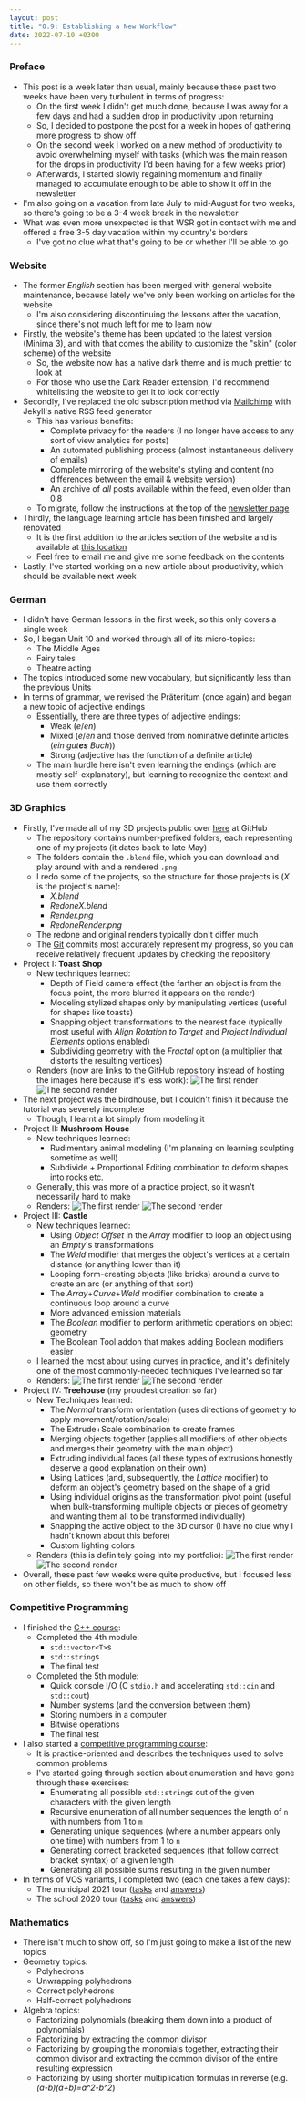 ```yaml
---
layout: post
title: "0.9: Establishing a New Workflow"
date: 2022-07-10 +0300
---
```


### Preface

- This post is a week later than usual, mainly because these past two weeks have been very turbulent in terms of progress:
    - On the first week I didn't get much done, because I was away for a few days and had a sudden drop in productivity upon returning
    - So, I decided to postpone the post for a week in hopes of gathering more progress to show off
    - On the second week I worked on a new method of productivity to avoid overwhelming myself with tasks (which was the main reason for
      the drops in productivity I'd been having for a few weeks prior)
    - Afterwards, I started slowly regaining momentum and finally managed to accumulate enough to be able to show it off in the newsletter
- I'm also going on a vacation from late July to mid-August for two weeks, so there's going to be a 3-4 week break in the newsletter
- What was even more unexpected is that WSR got in contact with me and offered a free 3-5 day vacation within my country's borders
    - I've got no clue what that's going to be or whether I'll be able to go

### Website

- The former _English_ section has been merged with general website maintenance, because lately we've only been working on articles for the
  website
    - I'm also considering discontinuing the lessons after the vacation, since there's not much left for me to learn now
- Firstly, the website's theme has been updated to the latest version (Minima 3), and with that comes the ability to customize the "skin"
  (color scheme) of the website
    - So, the website now has a native dark theme and is much prettier to look at
    - For those who use the Dark Reader extension, I'd recommend whitelisting the website to get it to look correctly
- Secondly, I've replaced the old subscription method via [Mailchimp](https://mailchi.mp) with Jekyll's native RSS feed generator
    - This has various benefits:
        - Complete privacy for the readers (I no longer have access to any sort of view analytics for posts)
        - An automated publishing process (almost instantaneous delivery of emails)
        - Complete mirroring of the website's styling and content (no differences between the email & website version)
        - An archive of _all_ posts available within the feed, even older than 0.8
    - To migrate, follow the instructions at the top of the [newsletter page](https://kanpov.github.io/newsletter)
- Thirdly, the language learning article has been finished and largely renovated
    - It is the first addition to the articles section of the website and is available at [this location](https://kanpov.github.io/articles/the-happy-medium-of-language-learning.html)
    - Feel free to email me and give me some feedback on the contents
- Lastly, I've started working on a new article about productivity, which should be available next week

### German

- I didn't have German lessons in the first week, so this only covers a single week
- So, I began Unit 10 and worked through all of its micro-topics:
    - The Middle Ages
    - Fairy tales
    - Theatre acting
- The topics introduced some new vocabulary, but significantly less than the previous Units
- In terms of grammar, we revised the Präteritum (once again) and began a new topic of adjective endings
    - Essentially, there are three types of adjective endings:
        - Weak (_e_/_en_)
        - Mixed (_e_/_en_ and those derived from nominative definite articles (_ein gut**es** Buch_))
        - Strong (adjective has the function of a definite article)
    - The main hurdle here isn't even learning the endings (which are mostly self-explanatory), but learning
      to recognize the context and use them correctly

### 3D Graphics

- Firstly, I've made all of my 3D projects public over [here](https://github.com/kanpov/3DProjects) at GitHub
    - The repository contains number-prefixed folders, each representing one of my projects (it dates back to late May)
    - The folders contain the `.blend` file, which you can download and play around with and a rendered `.png`
    - I redo some of the projects, so the structure for those projects is (_X_ is the project's name):
        - _X.blend_
        - _RedoneX.blend_
        - _Render.png_
        - _RedoneRender.png_
    - The redone and original renders typically don't differ much
    - The [Git](https://git-scm.com/) commits most accurately represent my progress, so you can receive relatively
      frequent updates by checking the repository
- Project I: **Toast Shop**
    - New techniques learned:
        - Depth of Field camera effect (the farther an object is from the focus point, the more blurred it
         appears on the render)
        - Modeling stylized shapes only by manipulating vertices (useful for shapes like toasts)
        - Snapping object transformations to the nearest face (typically most useful with _Align Rotation to Target_
         and _Project Individual Elements_ options enabled)
        - Subdividing geometry with the _Fractal_ option (a multiplier that distorts the resulting vertices)
    - Renders (now are links to the GitHub repository instead of hosting the images here because it's less work):
![The first render](https://github.com/kanpov/3DProjects/raw/main/11_ToastShop/Render.png)
![The second render](https://github.com/kanpov/3DProjects/raw/main/11_ToastShop/RedoneRender.png)
- The next project was the birdhouse, but I couldn't finish it because the tutorial was severely incomplete
    - Though, I learnt a lot simply from modeling it
- Project II: **Mushroom House**
    - New techniques learned:
        - Rudimentary animal modeling (I'm planning on learning sculpting sometime as well)
        - Subdivide + Proportional Editing combination to deform shapes into rocks etc.
    - Generally, this was more of a practice project, so it wasn't necessarily hard to make
    - Renders:
![The first render](https://github.com/kanpov/3DProjects/raw/main/13_MushroomHouse/Render.png)
![The second render](https://github.com/kanpov/3DProjects/raw/main/13_MushroomHouse/RedoneRender.png)
- Project III: **Castle**
    - New techniques learned:
        - Using _Object Offset_ in the _Array_ modifier to loop an object using an _Empty_'s transformations
        - The _Weld_ modifier that merges the object's vertices at a certain distance (or anything lower than it)
        - Looping form-creating objects (like bricks) around a curve to create an arc (or anything of that sort)
        - The _Array_+_Curve_+_Weld_ modifier combination to create a continuous loop around a curve
        - More advanced emission materials
        - The _Boolean_ modifier to perform arithmetic operations on object geometry
        - The Boolean Tool addon that makes adding Boolean modifiers easier
    - I learned the most about using curves in practice, and it's definitely one of the most commonly-needed techniques
      I've learned so far
    - Renders:
![The first render](https://github.com/kanpov/3DProjects/raw/main/14_Castle/Render.png)
![The second render](https://github.com/kanpov/3DProjects/raw/main/14_Castle/RedoneRender.png)
- Project IV: **Treehouse** (my proudest creation so far)
    - New Techniques learned:
        - The _Normal_ transform orientation (uses directions of geometry to apply movement/rotation/scale)
        - The Extrude+Scale combination to create frames
        - Merging objects together (applies all modifiers of other objects and merges their geometry with the main
         object)
        - Extruding individual faces (all these types of extrusions honestly deserve a good explanation on their own)
        - Using Lattices (and, subsequently, the _Lattice_ modifier) to deform an object's geometry based on the shape
          of a grid
        - Using individual origins as the transformation pivot point (useful when bulk-transforming multiple objects or
          pieces of geometry and wanting them all to be transformed individually)
        - Snapping the active object to the 3D cursor (I have no clue why I hadn't known about this before)
        - Custom lighting colors
    - Renders (this is definitely going into my portfolio):
![The first render](https://github.com/kanpov/3DProjects/raw/main/15_Treehouse/Render.png)
![The second render](https://github.com/kanpov/3DProjects/raw/main/15_Treehouse/RedoneRender.png)
- Overall, these past few weeks were quite productive, but I focused less on other fields, so there won't be as
  much to show off

### Competitive Programming

- I finished the [C++ course](https://stepik.org/course/80538):
    - Completed the 4th module:
        - `std::vector<T>`s
        - `std::string`s
        - The final test
    - Completed the 5th module:
        - Quick console I/O (C `stdio.h` and accelerating `std::cin` and `std::cout`)
        - Number systems (and the conversion between them)
        - Storing numbers in a computer
        - Bitwise operations
        - The final test
- I also started a [competitive programming course](https://stepik.org/course/53634):
    - It is practice-oriented and describes the techniques used to solve common problems
    - I've started going through section about enumeration and have gone through these exercises:
        - Enumerating all possible `std::string`s out of the given characters with the given length
        - Recursive enumeration of all number sequences the length of `n` with numbers from 1 to `m`
        - Generating unique sequences (where a number appears only one time) with numbers from 1 to `n`
        - Generating correct bracketed sequences (that follow correct bracket syntax) of a given length
        - Generating all possible sums resulting in the given number
- In terms of VOS variants, I completed two (each one takes a few days):
    - The municipal 2021 tour ([tasks](https://olympiads.ru/moscow/2021-22/vsosh/okrug_archive/moscow-7-8-statement.pdf) and [answers](https://olympiads.ru/moscow/2021-22/vsosh/okrug_archive/moscow-7-8-tutorial.pdf))
    - The school 2020 tour ([tasks](https://vos.olimpiada.ru/upload/files/Arhive_tasks/2020-21/school/iikt/tasks-iikt-7-8-sch-msk-20-21.pdf) and [answers](https://vos.olimpiada.ru/upload/files/Arhive_tasks/2020-21/school/iikt/ans-iikt-7-8-sch-msk-20-21.pdf))

### Mathematics

- There isn't much to show off, so I'm just going to make a list of the new topics
- Geometry topics:
    - Polyhedrons
    - Unwrapping polyhedrons
    - Correct polyhedrons
    - Half-correct polyhedrons
- Algebra topics:
    - Factorizing polynomials (breaking them down into a product of polynomials)
    - Factorizing by extracting the common divisor
    - Factorizing by grouping the monomials together, extracting their common divisor and extracting the common divisor
      of the entire resulting expression
    - Factorizing by using shorter multiplication formulas in reverse (e.g. _(a-b)(a+b)=a^2-b^2_)
